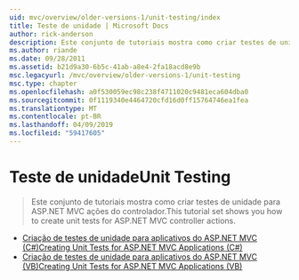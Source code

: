 ```yaml
---
uid: mvc/overview/older-versions-1/unit-testing/index
title: Teste de unidade | Microsoft Docs
author: rick-anderson
description: Este conjunto de tutoriais mostra como criar testes de unidade para ASP.NET MVC ações do controlador.
ms.author: riande
ms.date: 09/28/2011
ms.assetid: b21d9a30-6b5c-41ab-a8e4-2fa18acd8e9b
msc.legacyurl: /mvc/overview/older-versions-1/unit-testing
msc.type: chapter
ms.openlocfilehash: a0f530059ec98c238f4711020c9481eca604dba0
ms.sourcegitcommit: 0f1119340e4464720cfd16d0ff15764746ea1fea
ms.translationtype: MT
ms.contentlocale: pt-BR
ms.lasthandoff: 04/09/2019
ms.locfileid: "59417605"
---
```

# <a name="unit-testing"></a><span data-ttu-id="213ab-103">Teste de unidade</span><span class="sxs-lookup"><span data-stu-id="213ab-103">Unit Testing</span></span>

> <span data-ttu-id="213ab-104">Este conjunto de tutoriais mostra como criar testes de unidade para ASP.NET MVC ações do controlador.</span><span class="sxs-lookup"><span data-stu-id="213ab-104">This tutorial set shows you how to create unit tests for ASP.NET MVC controller actions.</span></span>


- [<span data-ttu-id="213ab-105">Criação de testes de unidade para aplicativos do ASP.NET MVC (C#)</span><span class="sxs-lookup"><span data-stu-id="213ab-105">Creating Unit Tests for ASP.NET MVC Applications (C#)</span></span>](creating-unit-tests-for-asp-net-mvc-applications-cs.md)
- [<span data-ttu-id="213ab-106">Criação de testes de unidade para aplicativos do ASP.NET MVC (VB)</span><span class="sxs-lookup"><span data-stu-id="213ab-106">Creating Unit Tests for ASP.NET MVC Applications (VB)</span></span>](creating-unit-tests-for-asp-net-mvc-applications-vb.md)
